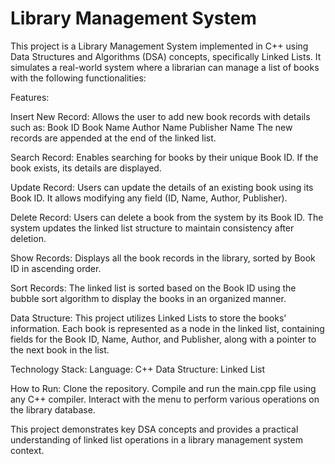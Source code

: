 # Library Management System 
This project is a Library Management System implemented in C++ using Data Structures and Algorithms (DSA) concepts, specifically Linked Lists. It simulates a real-world system where a librarian can manage a list of books with the following functionalities:

Features:

Insert New Record:
Allows the user to add new book records with details such as:
Book ID
Book Name
Author Name
Publisher Name
The new records are appended at the end of the linked list.

Search Record:
Enables searching for books by their unique Book ID.
If the book exists, its details are displayed.

Update Record:
Users can update the details of an existing book using its Book ID.
It allows modifying any field (ID, Name, Author, Publisher).

Delete Record:
Users can delete a book from the system by its Book ID.
The system updates the linked list structure to maintain consistency after deletion.

Show Records:
Displays all the book records in the library, sorted by Book ID in ascending order.

Sort Records:
The linked list is sorted based on the Book ID using the bubble sort algorithm to display the books in an organized manner.

Data Structure:
This project utilizes Linked Lists to store the books' information. Each book is represented as a node in the linked list, containing fields for the Book ID, Name, Author, and Publisher, along with a pointer to the next book in the list.

Technology Stack:
Language: C++
Data Structure: Linked List

How to Run:
Clone the repository.
Compile and run the main.cpp file using any C++ compiler.
Interact with the menu to perform various operations on the library database.

This project demonstrates key DSA concepts and provides a practical understanding of linked list operations in a library management system context.